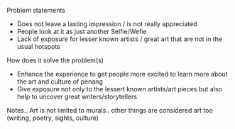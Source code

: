 
Problem statements
- Does not leave a lasting impression / is not really appreciated
- People look at it as just another Selfie/Wefie
- Lack of exposure for lesser known artists / great art that are not in the usual hotspots 

How does it solve the problem(s)
- Enhance the experience to get people more excited to learn more about the art and culture of penang
- Give exposure not only to the lessert known artists/art pieces but also help to uncover great writers/storytellers


Notes..
Art is not limited to murals.. other things are considered art too (writing, poetry, sights, culture)
